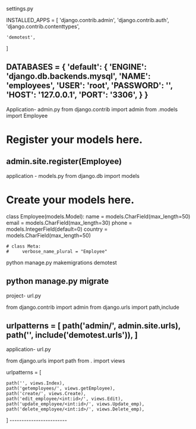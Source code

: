 settings.py

INSTALLED_APPS = [
    'django.contrib.admin',
    'django.contrib.auth',
    'django.contrib.contenttypes',
    
    'demotest',
    
]

DATABASES = {
    'default': {
        'ENGINE': 'django.db.backends.mysql',
        'NAME': 'employees',
        'USER': 'root',
        'PASSWORD': '',
        'HOST': '127.0.0.1',
        'PORT': '3306',
    }
}
------------------
Application- admin.py
from django.contrib import admin
from .models import Employee

# Register your models here.
admin.site.register(Employee)
------------------------
application - models.py
from django.db import models

# Create your models here.

class Employee(models.Model):
    name = models.CharField(max_length=50)
    email = models.CharField(max_length=30)
    phone = models.IntegerField(default=0)
    country = models.CharField(max_length=50)

    # class Meta:
    #     verbose_name_plural = "Employee"

python manage.py makemigrations demotest

python manage.py migrate
---------------------------------

project- url.py

from django.contrib import admin
from django.urls import path,include

urlpatterns = [
    path('admin/', admin.site.urls),
    path('', include('demotest.urls')),
]
----------------------------------
application- url.py

from django.urls import path
from . import views

urlpatterns = [
   
    path('', views.Index),
    path('getemployees/', views.getEmployee),
    path('create/', views.Create),
    path('edit_employee/<int:id>/', views.Edit),
    path('update_employee/<int:id>/', views.Update_emp),
    path('delete_employee/<int:id>/', views.Delete_emp),
]
    ------------------------

    
